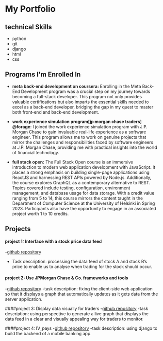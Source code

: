 # My Portfolio

## technical Skills
- python
- git
- django
- html
- css

## Programs I'm Enrolled In
- **meta back-end development on coursera:**
  Enrolling in the Meta Back-End Development program was a crucial step on my journey towards becoming a full-stack developer. This program not only provides valuable certifications but also imparts the essential skills needed to excel as a back-end developer, bridging the gap in my quest to master both front-end and back-end development.

- **work experience simulation program[jp morgan chase traders] @forage:**
  I joined the work experience simulation program with J.P. Morgan Chase to gain invaluable real-life experience as a software engineer. This program allows me to work on genuine projects that mirror the challenges and responsibilities faced by software engineers at J.P. Morgan Chase, providing me with practical insights into the world of financial technology.
  
- **full stack open:**
  The Full Stack Open course is an immersive introduction to modern web application development with JavaScript. It places a strong emphasis on building single-page applications using ReactJS and harnessing REST APIs powered by Node.js. Additionally, the course explores GraphQL as a contemporary alternative to REST. Topics covered include testing, configuration, environment management, and database usage for data storage. With a credit value ranging from 5 to 14, this course mirrors the content taught in the Department of Computer Science at the University of Helsinki in Spring 2023. Participants also have the opportunity to engage in an associated project worth 1 to 10 credits.

## Projects

  #### project 1: Interface with a stock price data feed
  -[github repository](https://github.com/fayscys/forage-jpmc-swe-task-1)
  - Task description: processing the data feed of stock A and stock B’s price to enable us to analyse when trading for the stock should occur.
    
  #### project 2: Use JPMorgan Chase & Co. frameworks and tools 
 -[github repository](https://github.com/fayscys/forage-jpmc-swe-task-2)
 -task description: fixing the client-side web application so that it displays a graph that automatically updates as it gets data from the server application.

####project 3: Display data visually for traders
-[github repository](https://github.com/fayscys/forage-jpmc-swe-task-3) 
-task description: using perspective to generate a live graph that displays the data feed in a clear and visually appealing way for traders to monitor.

####project 4: IV_pays
-[github repository](https://github.com/fayscys/IV_pays)
-task description: using django to build the backend of a mobile banking app.
